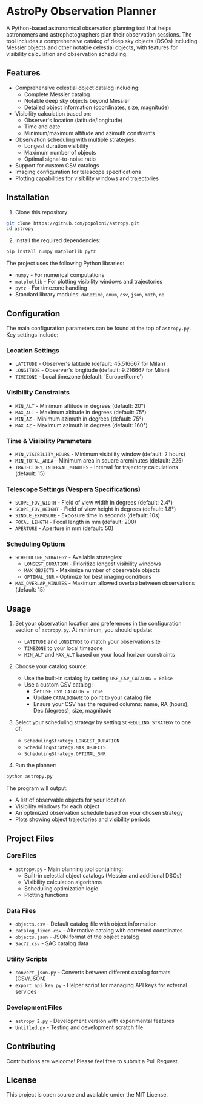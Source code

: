# AstroPy Observation Planner

A Python-based astronomical observation planning tool that helps astronomers and astrophotographers plan their observation sessions. The tool includes a comprehensive catalog of deep sky objects (DSOs) including Messier objects and other notable celestial objects, with features for visibility calculation and observation scheduling.

## Features

- Comprehensive celestial object catalog including:
  - Complete Messier catalog
  - Notable deep sky objects beyond Messier
  - Detailed object information (coordinates, size, magnitude)
- Visibility calculation based on:
  - Observer's location (latitude/longitude)
  - Time and date
  - Minimum/maximum altitude and azimuth constraints
- Observation scheduling with multiple strategies:
  - Longest duration visibility
  - Maximum number of objects
  - Optimal signal-to-noise ratio
- Support for custom CSV catalogs
- Imaging configuration for telescope specifications
- Plotting capabilities for visibility windows and trajectories

## Installation

1. Clone this repository:
```bash
git clone https://github.com/popoloni/astropy.git
cd astropy
```

2. Install the required dependencies:
```bash
pip install numpy matplotlib pytz
```

The project uses the following Python libraries:
- `numpy` - For numerical computations
- `matplotlib` - For plotting visibility windows and trajectories
- `pytz` - For timezone handling
- Standard library modules: `datetime`, `enum`, `csv`, `json`, `math`, `re`

## Configuration

The main configuration parameters can be found at the top of `astropy.py`. Key settings include:

### Location Settings
- `LATITUDE` - Observer's latitude (default: 45.516667 for Milan)
- `LONGITUDE` - Observer's longitude (default: 9.216667 for Milan)
- `TIMEZONE` - Local timezone (default: 'Europe/Rome')

### Visibility Constraints
- `MIN_ALT` - Minimum altitude in degrees (default: 20°)
- `MAX_ALT` - Maximum altitude in degrees (default: 75°)
- `MIN_AZ` - Minimum azimuth in degrees (default: 75°)
- `MAX_AZ` - Maximum azimuth in degrees (default: 160°)

### Time & Visibility Parameters
- `MIN_VISIBILITY_HOURS` - Minimum visibility window (default: 2 hours)
- `MIN_TOTAL_AREA` - Minimum area in square arcminutes (default: 225)
- `TRAJECTORY_INTERVAL_MINUTES` - Interval for trajectory calculations (default: 15)

### Telescope Settings (Vespera Specifications)
- `SCOPE_FOV_WIDTH` - Field of view width in degrees (default: 2.4°)
- `SCOPE_FOV_HEIGHT` - Field of view height in degrees (default: 1.8°)
- `SINGLE_EXPOSURE` - Exposure time in seconds (default: 10s)
- `FOCAL_LENGTH` - Focal length in mm (default: 200)
- `APERTURE` - Aperture in mm (default: 50)

### Scheduling Options
- `SCHEDULING_STRATEGY` - Available strategies:
  - `LONGEST_DURATION` - Prioritize longest visibility windows
  - `MAX_OBJECTS` - Maximize number of observable objects
  - `OPTIMAL_SNR` - Optimize for best imaging conditions
- `MAX_OVERLAP_MINUTES` - Maximum allowed overlap between observations (default: 15)

## Usage

1. Set your observation location and preferences in the configuration section of `astropy.py`. At minimum, you should update:
   - `LATITUDE` and `LONGITUDE` to match your observation site
   - `TIMEZONE` to your local timezone
   - `MIN_ALT` and `MAX_ALT` based on your local horizon constraints

2. Choose your catalog source:
   - Use the built-in catalog by setting `USE_CSV_CATALOG = False`
   - Use a custom CSV catalog:
     - Set `USE_CSV_CATALOG = True`
     - Update `CATALOGNAME` to point to your catalog file
     - Ensure your CSV has the required columns: name, RA (hours), Dec (degrees), size, magnitude

3. Select your scheduling strategy by setting `SCHEDULING_STRATEGY` to one of:
   - `SchedulingStrategy.LONGEST_DURATION`
   - `SchedulingStrategy.MAX_OBJECTS`
   - `SchedulingStrategy.OPTIMAL_SNR`

4. Run the planner:
```bash
python astropy.py
```

The program will output:
- A list of observable objects for your location
- Visibility windows for each object
- An optimized observation schedule based on your chosen strategy
- Plots showing object trajectories and visibility periods

## Project Files

### Core Files
- `astropy.py` - Main planning tool containing:
  - Built-in celestial object catalogs (Messier and additional DSOs)
  - Visibility calculation algorithms
  - Scheduling optimization logic
  - Plotting functions

### Data Files
- `objects.csv` - Default catalog file with object information
- `catalog_fixed.csv` - Alternative catalog with corrected coordinates
- `objects.json` - JSON format of the object catalog
- `Sac72.csv` - SAC catalog data

### Utility Scripts
- `convert_json.py` - Converts between different catalog formats (CSV/JSON)
- `export_api_key.py` - Helper script for managing API keys for external services

### Development Files
- `astropy 2.py` - Development version with experimental features
- `Untitled.py` - Testing and development scratch file

## Contributing

Contributions are welcome! Please feel free to submit a Pull Request.

## License

This project is open source and available under the MIT License.
